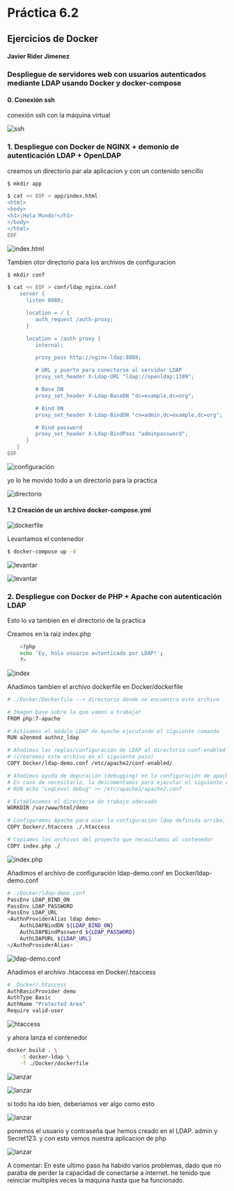 # Práctica 6.2
## Ejercicios de Docker 
#### Javier Rider Jimenez

### **Despliegue de servidores web con usuarios autenticados mediante LDAP usando Docker y docker-compose**

#### 0. Conexión ssh

conexión ssh con la máquina virtual

![ssh](Imagenes/screenshot.1.jpg)

### 1. Despliegue con Docker de NGINX + demonio de autenticación LDAP + OpenLDAP

creamos un directorio par ala aplicacion y con un contenido sencillo

```bash
$ mkdir app

$ cat << EOF > app/index.html
<html>
<body>
<h1>¡Hola Mundo!</h1>
</body>
</html>
EOF
```

![index.html](Imagenes/screenshot.2.jpg)

Tambien otor directorio para los archivos de configuracion

```bash
$ mkdir conf

$ cat << EOF > conf/ldap_nginx.conf
    server {
      listen 8080;

      location = / {
         auth_request /auth-proxy;
      }

      location = /auth-proxy {
         internal;

         proxy_pass http://nginx-ldap:8888;

         # URL y puerto para conectarse al servidor LDAP
         proxy_set_header X-Ldap-URL "ldap://openldap:1389";

         # Base DN
         proxy_set_header X-Ldap-BaseDN "dc=example,dc=org";

         # Bind DN
         proxy_set_header X-Ldap-BindDN "cn=admin,dc=example,dc=org";

         # Bind password
         proxy_set_header X-Ldap-BindPass "adminpassword";
      }
   }
EOF
```

![configuración](Imagenes/screenshot.3.jpg)

yo lo he movido todo a un directorio para la practica

![directorio](Imagenes/screenshot.4.jpg)

#### 1.2 Creación de un archivo docker-compose.yml


![dockerfile](Imagenes/screenshot.5.jpg)

Levantamos el contenedor

```bash
$ docker-compose up -d
```

![levantar](Imagenes/screenshot.6.jpg)


![levantar](Imagenes/screenshot.7.jpg)


### 2. Despliegue con Docker de PHP + Apache con autenticación LDAP

Esto lo va tambien en el directorio de la practica

Creamos en la raiz index.php

```bash
    <?php
    echo 'Ey, hola usuario autenticado por LDAP!';
    ?>
``` 
![index](Imagenes/screenshot.10.jpg)

Añadimos tambien el archivo dockerfile en Docker/dockerfile

```bash
# ./Docker/Dockerfile --> directorio donde se encuentra este archivo

# Imagen base sobre la que vamos a trabajar
FROM php:7-apache

# Activamos el módulo LDAP de Apache ejecutando el siguiente comando
RUN a2enmod authnz_ldap

# Añadimos las reglas/configuración de LDAP al directorio conf-enabled de Apache
# (crearemos este archivo en el siguiente paso)
COPY Docker/ldap-demo.conf /etc/apache2/conf-enabled/

# Añadimos ayuda de depuración (debugging) en la configuración de apache
# En caso de necesitarlo, lo descomentamos para ejecutar el siguiente comando
# RUN echo "LogLevel debug" >> /etc/apache2/apache2.conf

# Establecemos el directorio de trabajo adecuado
WORKDIR /var/www/html/demo

# Configuramos Apache para usar la configuración ldap definida arriba, la copiamos de nuestro ordenador al contenedor
COPY Docker/.htaccess ./.htaccess

# Copiamos los archivos del proyecto que necesitamos al contenedor
COPY index.php ./
```

![index.php](Imagenes/screenshot.8.jpg)

Añadimos el archivo de configuración ldap-demo.conf en Docker/ldap-demo.conf

```bash
# ./Docker/ldap-demo.conf
PassEnv LDAP_BIND_ON
PassEnv LDAP_PASSWORD
PassEnv LDAP_URL
<AuthnProviderAlias ldap demo>
    AuthLDAPBindDN ${LDAP_BIND_ON}
    AuthLDAPBindPassword ${LDAP_PASSWORD}
    AuthLDAPURL ${LDAP_URL}
</AuthnProviderAlias> 
```

![ldap-demo.conf](Imagenes/screenshot.11.jpg)

Añadimos el archivo .htaccess en Docker/.htaccess

```bash
# .Docker/.htaccess
AuthBasicProvider demo
AuthType Basic
AuthName "Protected Area"
Require valid-user
```

![htaccess](Imagenes/screenshot.12.jpg)

y ahora lanza el contenedor

```bash
docker build . \
    -t docker-ldap \
    -f ./Docker/dockerfile
```	

![lanzar](Imagenes/screenshot.14.jpg)



![lanzar](Imagenes/screenshot.15.jpg)

si todo ha ido bien, deberiamos ver algo como esto

![lanzar](Imagenes/screenshot.16.jpg)

ponemos el usuario y contraseña que hemos creado en el LDAP. admin y Secret123. y con esto vemos nuestra aplicacion de php

![lanzar](Imagenes/screenshot.17.jpg)

A comentar: En este ultimo paso ha habido varios problemas, dado que no paraba de perder la capacidad de conectarse a internet. he tenido que reiniciar multiples veces la maquina hasta que ha funcionado. 